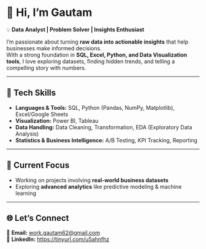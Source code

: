 # 👋 Hi, I’m Gautam  

💡 **Data Analyst | Problem Solver | Insights Enthusiast**  

I’m passionate about turning **raw data into actionable insights** that help businesses make informed decisions.  
With a strong foundation in **SQL, Excel, Python, and Data Visualization tools**, I love exploring datasets, finding hidden trends, and telling a compelling story with numbers.  

---

## 🔧 Tech Skills  
- **Languages & Tools:** SQL, Python (Pandas, NumPy, Matplotlib), Excel/Google Sheets  
- **Visualization:** Power BI, Tableau  
- **Data Handling:** Data Cleaning, Transformation, EDA (Exploratory Data Analysis)  
- **Statistics & Business Intelligence:** A/B Testing, KPI Tracking, Reporting  

---

## 🚀 Current Focus  
- Working on projects involving **real-world business datasets**  
- Exploring **advanced analytics** like predictive modeling & machine learning  

---

## 🌐 Let’s Connect  
📩 **Email:** work.gautam62@gmail.com  
💼 **LinkedIn:** https://tinyurl.com/u5ahnfhz   

